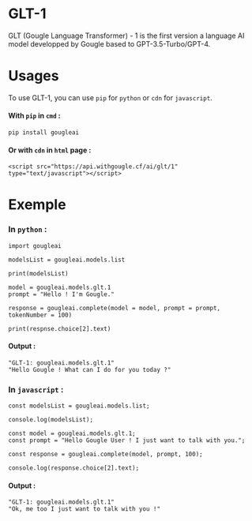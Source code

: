 # GLT-1
GLT (Gougle Language Transformer) - 1 is the first version a language AI model developped by Gougle based to GPT-3.5-Turbo/GPT-4.

# Usages
To use GLT-1, you can use `pip` for `python` or `cdn` for `javascript`.<br>
#### With `pip` in `cmd` :<br>
```
pip install gougleai
```
#### Or with `cdn` in `html` page :<br>
```
<script src="https://api.withgougle.cf/ai/glt/1" type="text/javascript"></script>
```

# Exemple
### In `python` :<br>
```
import gougleai

modelsList = gougleai.models.list

print(modelsList)

model = gougleai.models.glt.1
prompt = "Hello ! I'm Gougle."

response = gougleai.complete(model = model, prompt = prompt, tokenNumber = 100)

print(respnse.choice[2].text)
```

#### Output :<br>
```
"GLT-1: gougleai.models.glt.1"
"Hello Gougle ! What can I do for you today ?"
```

### In `javascript` :<br>
```
const modelsList = gougleai.models.list;

console.log(modelsList);

const model = gougleai.models.glt.1;
const prompt = "Hello Gougle User ! I just want to talk with you.";

const response = gougleai.complete(model, prompt, 100);

console.log(response.choice[2].text);
```

#### Output :<br>
```
"GLT-1: gougleai.models.glt.1"
"Ok, me too I just want to talk with you !"
```
